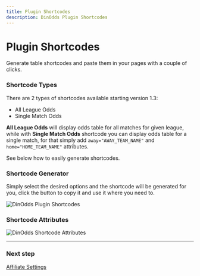 ```yaml
---
title: Plugin Shortcodes
description: DinOdds Plugin Shortcodes
---
```


# Plugin Shortcodes

Generate table shortcodes and paste them in your pages with a couple of clicks.

### Shortcode Types

There are 2 types of shortcodes available starting version 1.3:

- All League Odds
- Single Match Odds

**All League Odds** will display odds table for all matches for given league, while with **Single Match Odds** shortcode you can display odds table for a single match, for that simply add `away="AWAY_TEAM_NAME"` and `home="HOME_TEAM_NAME"` attributes.

See below how to easily generate shortcodes.

### Shortcode Generator

Simply select the desired options and the shortcode will be generated for you, click the button to copy it and use it where you need to.

![DinOdds Plugin Shortcodes](https://media.dinomatic.com/images/docs/dinodds/plugin-shortcode.jpg)

### Shortcode Attributes

![DinOdds Shortcode Attributes](https://media.dinomatic.com/images/docs/dinodds/shortcode-attributes.jpg)

---

### Next step

[Affiliate Settings](/docs/dinodds/affiliate-settings/)
